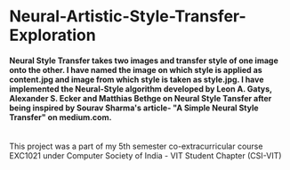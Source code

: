 # Neural-Artistic-Style-Transfer-Exploration
#### Neural Style Transfer takes two images and transfer style of one image onto the other. I have named the image on which style is applied as content.jpg and image from which style is taken as style.jpg. I have implemented the Neural-Style algorithm developed by Leon A. Gatys, Alexander S. Ecker and Matthias Bethge on Neural Style Tansfer after being inspired by Sourav Sharma's article- "A Simple Neural Style Transfer" on medium.com.
<br/>
This project was a part of my 5th semester co-extracurricular course EXC1021 under Computer Society of India - VIT Student Chapter (CSI-VIT)

